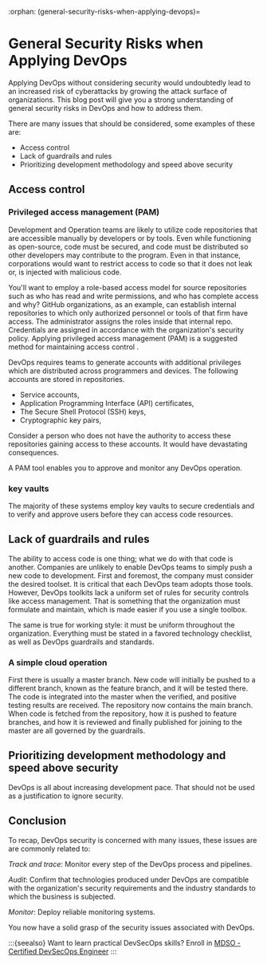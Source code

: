 :orphan:
(general-security-risks-when-applying-devops)=
# General Security Risks when Applying DevOps
 

Applying DevOps without considering security would undoubtedly lead to an increased risk of cyberattacks by growing the attack surface of organizations. This blog post will give you a strong understanding of general security risks in DevOps and how to address them.

There are many issues that should be considered, some examples of these are:

- Access control
- Lack of guardrails and rules
- Prioritizing development methodology and speed above security

## Access control

### Privileged access management (PAM)

Development and Operation teams are likely to utilize code repositories that are accessible manually by developers or by tools. Even while functioning as open-source, code must be secured, and code must be distributed so other developers may contribute to the program. Even in that instance, corporations would want to restrict access to code so that it does not leak or, is injected with malicious code.

You'll want to employ a role-based access model for source repositories such as who has read and write permissions, and who has complete access and why? GitHub organizations, as an example, can establish internal repositories to which only authorized personnel or tools of that firm have access. The administrator assigns the roles inside that internal repo. Credentials are assigned in accordance with the organization's security policy. Applying privileged access management (PAM) is a suggested method for maintaining access control .

DevOps requires teams to generate accounts with additional privileges which are distributed across programmers and devices. The following accounts are stored in repositories.

- Service accounts,
- Application Programming Interface (API) certificates,
- The Secure Shell Protocol (SSH) keys,
- Cryptographic key pairs,

Consider a person who does not have the authority to access these repositories gaining access to these accounts. It would have devastating consequences.

A PAM tool enables you to approve and monitor any DevOps operation.

### key vaults 

The majority of these systems employ key vaults to secure credentials and to verify and approve users before they can access code resources.

## Lack of guardrails and rules

The ability to access code is one thing; what we do with that code is another. Companies are unlikely to enable DevOps teams to simply push a new code to development. First and foremost, the company must consider the desired toolset. It is critical that each DevOps team adopts those tools. However, DevOps toolkits lack a uniform set of rules for security controls like access management. That is something that the organization must formulate and maintain, which is made easier if you use a single toolbox.

The same is true for working style: it must be uniform throughout the organization. Everything must be stated in a favored technology checklist, as well as DevOps guardrails and standards.

### A simple cloud operation

First there is usually a master branch. New code will initially be pushed to a different branch, known as the feature branch, and it will be tested there. The code is integrated into the master when the verified, and positive testing results are received. The repository now contains the main branch. When code is fetched from the repository, how it is pushed to feature branches, and how it is reviewed and finally published for joining to the master are all governed by the guardrails.

## Prioritizing development methodology and speed above security

DevOps is all about increasing development pace. That should not be used as a justification to ignore security.

## Conclusion

To recap, DevOps security is concerned with many issues, these issues are are commonly related to:

_Track and trace_: Monitor every step of the DevOps process and pipelines.

_Audit_: Confirm that technologies produced under DevOps are compatible with the organization's security requirements and the industry standards to which the business is subjected.

_Monitor_: Deploy reliable monitoring systems.

You now have a solid grasp of the security issues associated with DevOps.

:::{seealso}
Want to learn practical DevSecOps skills? Enroll in [MDSO - Certified DevSecOps Engineer](https://www.mosse-institute.com/certifications/mdso-certified-devsecops-engineer.html)
:::